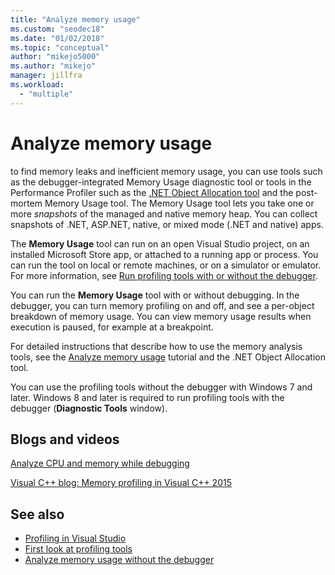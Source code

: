 ```yaml
---
title: "Analyze memory usage"
ms.custom: "seodec18"
ms.date: "01/02/2018"
ms.topic: "conceptual"
author: "mikejo5000"
ms.author: "mikejo"
manager: jillfra
ms.workload:
  - "multiple"
---
```

# Analyze memory usage

to find memory leaks and inefficient memory usage, you can use tools such as the debugger-integrated Memory Usage diagnostic tool or tools in the Performance Profiler such as the [.NET Object Allocation tool](../profiling/dotnet-alloc-tool.md) and the post-mortem Memory Usage tool. The Memory Usage tool lets you take one or more *snapshots* of the managed and native memory heap. You can collect snapshots of .NET, ASP.NET, native, or mixed mode (.NET and native) apps. 

The **Memory Usage** tool can run on an open Visual Studio project, on an installed Microsoft Store app, or attached to a running app or process. You can run the tool on local or remote machines, or on a simulator or emulator. For more information, see [Run profiling tools with or without the debugger](../profiling/running-profiling-tools-with-or-without-the-debugger.md).

You can run the **Memory Usage** tool with or without debugging. In the debugger, you can turn memory profiling on and off, and see a per-object breakdown of memory usage. You can view memory usage results when execution is paused, for example at a breakpoint.

For detailed instructions that describe how to use the memory analysis tools, see the [Analyze memory usage](../profiling/memory-usage.md) tutorial and the .NET Object Allocation tool.

You can use the profiling tools without the debugger with Windows 7 and later. Windows 8 and later is required to run profiling tools with the debugger (**Diagnostic Tools** window).

## Blogs and videos

[Analyze CPU and memory while debugging](https://devblogs.microsoft.com/visualstudio/analyze-cpu-memory-while-debugging/)

[Visual C++ blog: Memory profiling in Visual C++ 2015](https://devblogs.microsoft.com/cppblog/memory-profiling-in-visual-c-2015/)

## See also

- [Profiling in Visual Studio](../profiling/index.yml)
- [First look at profiling tools](../profiling/profiling-feature-tour.md)
- [Analyze memory usage without the debugger](../profiling/memory-usage-without-debugging2.md)
